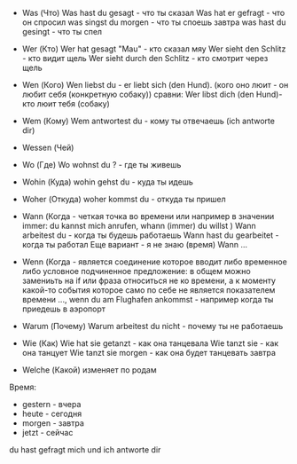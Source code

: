 - Was (Что)
                    Was hast du gesagt - что ты сказал
                    Was hat er gefragt -  что он спросил
                    was singst du morgen - что ты споешь завтра
                    was hast du gesingt - что ты спел
- Wer (Кто)
                    Wer hat gesagt "Mau" - кто сказал мяу
                    Wer sieht den Schlitz - кто видит щель
                    Wer sieht durch den Schlitz - кто смотрит через щель
- Wen (Кого)
                    Wen liebst du - er liebt sich (den Hund). (кого оно люит - он любит себя (конкретную собаку))
                        сравни: Wer libst dich (den Hund)- кто люит тебя (собаку)
- Wem (Кому)
                    Wem antwortest du - кому ты отвечаешь (ich antworte dir)
- Wessen (Чей)
- Wo (Где)
                    Wo wohnst du ? - где ты живешь
- Wohin (Куда)
                    wohin gehst du - куда ты идешь
- Woher (Откуда)
                    woher kommst du - откуда ты пришел
- Wann (Когда - четкая точка во времени или например в значении immer: du kannst mich anrufen, whann (immer) du willst )
                    Wann arbeitest du - когда ты будешь работаешь
                    Wann hast du gearbeitet - когда ты работал
                    Еще вариант - я не знаю (время) Wann ...
                    
- Wenn (Когда - является соединение которое вводит либо временное либо условное подчиненное предложение: 
                в общем можно замениьть на if или фраза относиться не ко времени, 
                а к моменту какой-то события которое само по себе не является показателем времени 
                    ..., wenn du am Flughafen ankommst - например когда ты приедешь в аэропорт

- Warum (Почему)
                    Warum arbeitest du nicht - почему ты не работаешь
- Wie (Как)
                    Wie hat sie getanzt - как она танцевала
                    Wie tanzt sie - как она танцует
                    Wie tanzt sie morgen - как она будет танцевать завтра

- Welche (Какой) изменяет по родам



Время:

- gestern - вчера
- heute   - сегодня
- morgen  - завтра
- jetzt   - сейчас



du hast gefragt mich und ich antworte dir